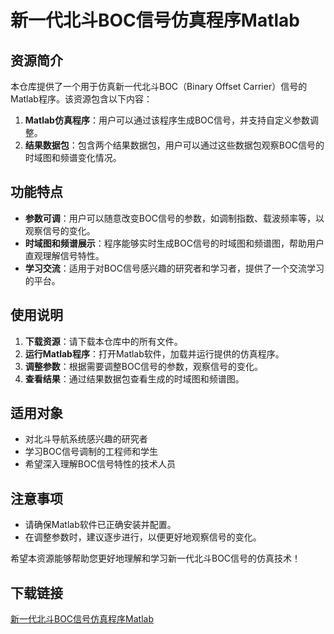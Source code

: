 # 新一代北斗BOC信号仿真程序Matlab

## 资源简介

本仓库提供了一个用于仿真新一代北斗BOC（Binary Offset Carrier）信号的Matlab程序。该资源包含以下内容：

1. **Matlab仿真程序**：用户可以通过该程序生成BOC信号，并支持自定义参数调整。
2. **结果数据包**：包含两个结果数据包，用户可以通过这些数据包观察BOC信号的时域图和频谱变化情况。

## 功能特点

- **参数可调**：用户可以随意改变BOC信号的参数，如调制指数、载波频率等，以观察信号的变化。
- **时域图和频谱展示**：程序能够实时生成BOC信号的时域图和频谱图，帮助用户直观理解信号特性。
- **学习交流**：适用于对BOC信号感兴趣的研究者和学习者，提供了一个交流学习的平台。

## 使用说明

1. **下载资源**：请下载本仓库中的所有文件。
2. **运行Matlab程序**：打开Matlab软件，加载并运行提供的仿真程序。
3. **调整参数**：根据需要调整BOC信号的参数，观察信号的变化。
4. **查看结果**：通过结果数据包查看生成的时域图和频谱图。

## 适用对象

- 对北斗导航系统感兴趣的研究者
- 学习BOC信号调制的工程师和学生
- 希望深入理解BOC信号特性的技术人员

## 注意事项

- 请确保Matlab软件已正确安装并配置。
- 在调整参数时，建议逐步进行，以便更好地观察信号的变化。

希望本资源能够帮助您更好地理解和学习新一代北斗BOC信号的仿真技术！

## 下载链接

[新一代北斗BOC信号仿真程序Matlab](https://pan.quark.cn/s/c4af8b8cc3ef)